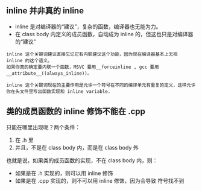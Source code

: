 ## inline 并非真的 inline

- inline 是对编译器的“建议”，复杂的函数，编译器也无能为力。
- 在 class body 内定义的成员函数，自动成为 inline 的，但这也只是对编译器的“建议”


```
inline 这个关键词建议直接忘记它有内联建议这个功能，因为现在编译器基本上无视 inline 的这个语义。
如果你真的确定要内联一个函数，MSVC 要用__forceinline , gcc 要用__attribute__((always_inline))。

inline 这个关键词现在的主要作用是允许一个符号在不同的编译单元有重复的定义，这样允许你在头文件里写出函数实现和 inline variable.
```

## 类的成员函数的 inline 修饰不能在 .cpp

只能在哪里出现呢？两个条件：
1. 在 .h 里
2. 并且，不是在 class body 内，而是在 class body 外

也就是说，如果类的成员函数的实现，不在 class body 内，则：
- 如果是在 .h 实现的，则可以用 inline 修饰
- 如果是在 .cpp 实现的，则不可以用 inline 修饰，因为会导致 符号找不到


